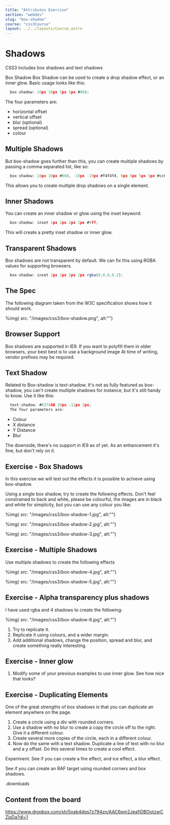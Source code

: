 ```yaml
---
title: "Attributes Exercise"
section: "webdev"
slug: "box-shadow"
course: "css3Course"
layout: ../../layouts/Course.astro
---
```




# Shadows

CSS3 includes box shadows and text shadows

Box Shadow
Box Shadow can be used to create a drop shadow effect, or an inner glow. Basic usage looks like this:

```js
  box-shadow: 10px 10px 5px 5px #888;
```





The four parameters are:

* horizontal offset
* vertical offset
* blur (optional)
* spread (optional)
* colour

## Multiple Shadows

But box-shadow goes further than this, you can create multiple shadows by passing a comma separated list, like so:

```js
  box-shadow: 10px 10px #888, -10px -10px #f4f4f4, 0px 0px 5px 5px #cc6600;
```





This allows you to create multiple drop shadows on a single element.

## Inner Shadows

You can create an inner shadow or glow using the inset keyword:

```js
  box-shadow: inset 2px 2px 2px 2px #9ff;
```





This will create a pretty inset shadow or inner glow.

## Transparent Shadows

Box shadows are not transparent by default. We can fix this using RGBA values for supporting browsers.

```js
  box-shadow: inset 2px 2px 2px 2px rgba(0,0,0,0.2);
```





## The Spec

The following diagram taken from the W3C specification shows how it should work.

%img{ src: "/images/css3/box-shadow.png", alt:""}



## Browser Support

Box shadows are supported in IE9. If you want to polyfill them in older browsers, your best best is to use a background image
At time of writing, vendor prefixes may be required.

## Text Shadow

Related to Box-shadow is text-shadow. It's not as fully featured as box-shadow, you can't create multiple shadows for instance, but it's still handy to know. Use it like this:

```js
  text-shadow: #6374AB 20px -12px 2px;
  The four parameters are:
```





* Colour
* X distance
* Y Distance
* Blur

The downside, there's no support in IE9 as of yet. As an enhancement it's fine, but don't rely on it.




## Exercise - Box Shadows

In this exercise we will test out the effects it is possible to achieve using box-shadow.

Using a single box shadow, try to create the following effects. Don't feel constrained to back and white, please be colourful, the images are in black and white for simplicity, but you can use any colour you like:


%img{ src: "/images/css3/box-shadow-1.jpg", alt:""}

%img{ src: "/images/css3/box-shadow-2.jpg", alt:""}

%img{ src: "/images/css3/box-shadow-3.jpg", alt:""}






## Exercise - Multiple Shadows

Use multiple shadows to create the following effects

%img{ src: "/images/css3/box-shadow-4.jpg", alt:""}

%img{ src: "/images/css3/box-shadow-5.jpg", alt:""}





## Exercise - Alpha transparency plus shadows

I have used rgba and 4 shadows to create the following:

%img{ src: "/images/css3/box-shadow-6.jpg", alt:""}

1.  Try to replicate it.
2.  Replicate it using colours, and a wider margin.
3.  Add additional shadows, change the position, spread and blur, and create something really interesting.


## Exercise - Inner glow

1.  Modify some of your previous examples to use inner glow. See how nice that looks?



## Exercise - Duplicating Elements

One of the great strengths of box shadows is that you can duplicate an element anywhere on the page.

1.  Create a circle using a div with rounded corners.
2.  Use a shadow with no blur to create a copy the circle off to the right. Give it a different colour.
3.  Create several more copies of the circle, each in a different colour.
4.  Now do the same with a text shadow. Duplicate a line of text with no blur and a y offset. Do this several times to create a cool effect.

Experiment. See if you can create a fire effect, and ice effect, a blur effect.

See if you can create an RAF target using rounded corners and box shadows.

.downloads


## Content from the board

<https://www.dropbox.com/sh/5oab4dgs7z794zn/AAC6pm2JeafiDBOotzwCZjsDa?dl=1>

